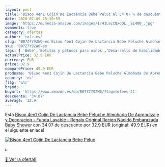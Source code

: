 ```yaml
---
layout: post
title: 'Bisoo 4en1 Cojín De Lactancia Bebe Peluc al 34.07 % de descuento'
date: 2020-07-09 15:30:59
image: 'https://m.media-amazon.com/images/I/41LmzCQxqQL._SL400_.jpg'
comments: true
category: ofertas
author: 'tole.es'
slug: 'B07Z7Y92W6-es Bisoo 4en1 Cojín De Lactancia Bebe Peluche Almohada De...'
sku: 'B07Z7Y92W6-es'
tags: [ 'Bebé','Botitas y patucos para niños','Desarrollo de habilidades motoras','Juguetes','Juguetes para Bebés y primera infancia','Juguetes para apilar y encajar','Juguetes y juegos','Lactancia y alimentación','Recipientes para comida','Zapatos','Zapatos para bebés','Zapatos para niños','Zapatos y complementos','bebe','embarazada','lactancia', ]
actualPrice: 32.9 EUR
currency: EUR
price: 32.9
comparePrice: 49.9 EUR
prodname: 'Bisoo 4en1 Cojín De Lactancia Bebe Peluche Almohada De Aprendizaje y Decoracion - Funda Lavable - Regalo Original Recien Nacido Embarazada Baby Shower'
country: 'es'
flag: '🇪🇸'
brand: ''
buyurl: 'https://www.amazon.es/dp/B07Z7Y92W6/?tag=tolees-21'
descuento: '34.07'
average: '32.9'
---
```


Está [Bisoo 4en1 Cojín De Lactancia Bebe Peluche Almohada De Aprendizaje y Decoracion - Funda Lavable - Regalo Original Recien Nacido Embarazada Baby Shower](https://www.amazon.es/dp/B07Z7Y92W6/?tag=tolees-21) con 34.07 de descuento por 32.9 EUR (original: 49.9 EUR) en el siguiente enlace!

[![Bisoo 4en1 Cojín De Lactancia Bebe Peluc](https://m.media-amazon.com/images/I/41LmzCQxqQL._SL400_.jpg)](https://www.amazon.es/dp/B07Z7Y92W6/?tag=tolees-21)

ℹ️:


[🛒 Ver la oferta!!](https://www.amazon.es/dp/B07Z7Y92W6/?tag=tolees-21)

